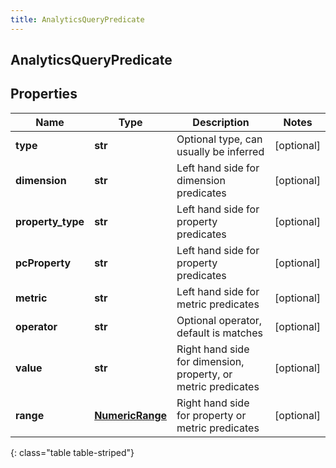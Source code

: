 ```yaml
---
title: AnalyticsQueryPredicate
---
```

## AnalyticsQueryPredicate

## Properties

|Name | Type | Description | Notes|
|------------ | ------------- | ------------- | -------------|
| **type** | **str** | Optional type, can usually be inferred | [optional] |
| **dimension** | **str** | Left hand side for dimension predicates | [optional] |
| **property_type** | **str** | Left hand side for property predicates | [optional] |
| **pcProperty** | **str** | Left hand side for property predicates | [optional] |
| **metric** | **str** | Left hand side for metric predicates | [optional] |
| **operator** | **str** | Optional operator, default is matches | [optional] |
| **value** | **str** | Right hand side for dimension, property, or metric predicates | [optional] |
| **range** | [**NumericRange**](NumericRange.html) | Right hand side for property or metric predicates | [optional] |
{: class="table table-striped"}


